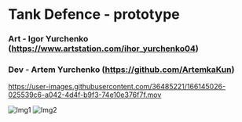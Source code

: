 # Tank Defence - prototype

### Art - Igor Yurchenko (https://www.artstation.com/ihor_yurchenko04)
### Dev - Artem Yurchenko (https://github.com/ArtemkaKun)

https://user-images.githubusercontent.com/36485221/166145026-025539c6-a042-4d4f-b9f3-74e10e376f7f.mov

![Img1](./PresentationAssets/img1.avif)
![Img2](./PresentationAssets/img2.avif)
